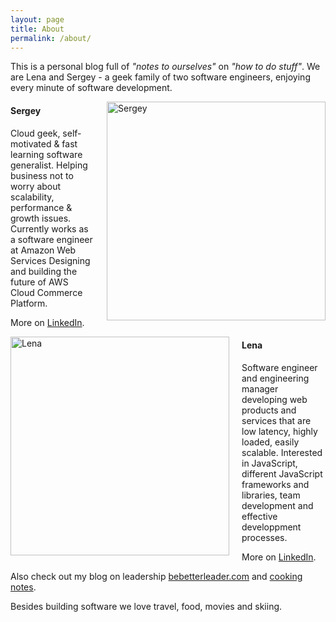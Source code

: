 ```yaml
---
layout: page
title: About
permalink: /about/
---
```

This is a personal blog full of _"notes to ourselves"_ on _"how to do stuff"_. We are Lena and Sergey - a geek family of two software engineers, enjoying every minute of software development.   

<img src="{{ site.baseurl }}/img/sergey.jpg" alt="Sergey" style="float:right; margin-left: 20px; margin-bottom: 25px; width:350px" />

#### Sergey
Cloud geek, self-motivated & fast learning software generalist. Helping business not to worry about scalability, performance & growth issues. Currently works as a software engineer at Amazon Web Services Designing and building the future of AWS Cloud Commerce Platform.

More on [LinkedIn](http://www.linkedin.com/in/sergejus).



<img src="{{ site.baseurl }}/img/lena.jpg" alt="Lena" style="float:left; margin-right: 20px; width:350px" />

#### Lena
Software engineer and engineering manager developing web products and services that are low latency, highly loaded, easily scalable. Interested in JavaScript, different JavaScript frameworks and libraries, team development and effective developpment processes.

More on [LinkedIn](https://www.linkedin.com/in/jelenabarinova). 

Also check out my blog on leadership [bebetterleader.com](http://bebetterleader.com) and [cooking notes](http://lenacooking.com).


Besides building software we love travel, food, movies and skiing.